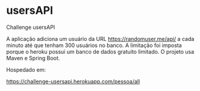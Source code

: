 # usersAPI
Challenge usersAPI

A aplicação adiciona um usuário da URL https://randomuser.me/api/ a cada minuto até que tenham 300 usuários no banco. A limitação foi imposta porque o heroku possui um banco de dados gratuito limitado.
O projeto usa Maven e Spring Boot.

Hospedado em: 

https://challenge-usersapi.herokuapp.com/pessoa/all

